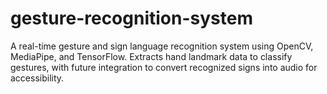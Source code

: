 # gesture-recognition-system
A real-time gesture and sign language recognition system using OpenCV, MediaPipe, and TensorFlow. Extracts hand landmark data to classify gestures, with future integration to convert recognized signs into audio for accessibility.
